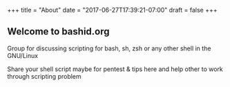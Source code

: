 +++
title = "About"
date = "2017-06-27T17:39:21-07:00"
draft = false
+++

## Welcome to bashid.org

Group for discussing scripting for bash, sh, zsh or any other shell in the GNU/Linux

Share your shell script maybe for pentest & tips here and help other to work through scripting problem